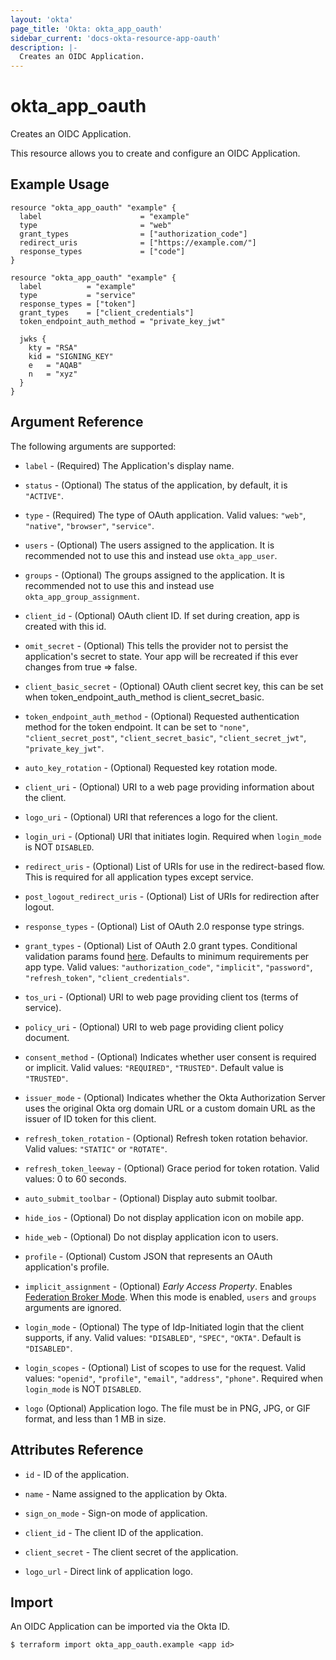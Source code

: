 ```yaml
---
layout: 'okta'
page_title: 'Okta: okta_app_oauth'
sidebar_current: 'docs-okta-resource-app-oauth'
description: |-
  Creates an OIDC Application.
---
```


# okta_app_oauth

Creates an OIDC Application.

This resource allows you to create and configure an OIDC Application.

## Example Usage

```hcl
resource "okta_app_oauth" "example" {
  label                      = "example"
  type                       = "web"
  grant_types                = ["authorization_code"]
  redirect_uris              = ["https://example.com/"]
  response_types             = ["code"]
}
```

```hcl
resource "okta_app_oauth" "example" {
  label          = "example"
  type           = "service"
  response_types = ["token"]
  grant_types    = ["client_credentials"]
  token_endpoint_auth_method = "private_key_jwt"

  jwks {
    kty = "RSA"
    kid = "SIGNING_KEY"
    e   = "AQAB"
    n   = "xyz"
  }
}
```

## Argument Reference

The following arguments are supported:

- `label` - (Required) The Application's display name.

- `status` - (Optional) The status of the application, by default, it is `"ACTIVE"`.

- `type` - (Required) The type of OAuth application. Valid values: `"web"`, `"native"`, `"browser"`, `"service"`.

- `users` - (Optional) The users assigned to the application. It is recommended not to use this and instead use `okta_app_user`.

- `groups` - (Optional) The groups assigned to the application. It is recommended not to use this and instead use `okta_app_group_assignment`.

- `client_id` - (Optional) OAuth client ID. If set during creation, app is created with this id.

- `omit_secret` - (Optional) This tells the provider not to persist the application's secret to state. Your app will be recreated if this ever changes from true => false.

- `client_basic_secret` - (Optional) OAuth client secret key, this can be set when token_endpoint_auth_method is client_secret_basic.

- `token_endpoint_auth_method` - (Optional) Requested authentication method for the token endpoint. It can be set to `"none"`, `"client_secret_post"`, `"client_secret_basic"`, `"client_secret_jwt"`, `"private_key_jwt"`.

- `auto_key_rotation` - (Optional) Requested key rotation mode.

- `client_uri` - (Optional) URI to a web page providing information about the client.

- `logo_uri` - (Optional) URI that references a logo for the client.

- `login_uri` - (Optional) URI that initiates login. Required when `login_mode` is NOT `DISABLED`.

- `redirect_uris` - (Optional) List of URIs for use in the redirect-based flow. This is required for all application types except service.

- `post_logout_redirect_uris` - (Optional) List of URIs for redirection after logout.

- `response_types` - (Optional) List of OAuth 2.0 response type strings.

- `grant_types` - (Optional) List of OAuth 2.0 grant types. Conditional validation params found [here](https://developer.okta.com/docs/api/resources/apps#credentials-settings-details). 
  Defaults to minimum requirements per app type. Valid values: `"authorization_code"`, `"implicit"`, `"password"`, `"refresh_token"`, `"client_credentials"`. 

- `tos_uri` - (Optional) URI to web page providing client tos (terms of service).

- `policy_uri` - (Optional) URI to web page providing client policy document.

- `consent_method` - (Optional) Indicates whether user consent is required or implicit. Valid values: `"REQUIRED"`, `"TRUSTED"`. Default value is `"TRUSTED"`.

- `issuer_mode` - (Optional) Indicates whether the Okta Authorization Server uses the original Okta org domain URL or a custom domain URL as the issuer of ID token for this client.

- `refresh_token_rotation` - (Optional) Refresh token rotation behavior. Valid values: `"STATIC"` or `"ROTATE"`.

- `refresh_token_leeway` - (Optional) Grace period for token rotation. Valid values: 0 to 60 seconds.

- `auto_submit_toolbar` - (Optional) Display auto submit toolbar.

- `hide_ios` - (Optional) Do not display application icon on mobile app.

- `hide_web` - (Optional) Do not display application icon to users.

- `profile` - (Optional) Custom JSON that represents an OAuth application's profile.

- `implicit_assignment` - (Optional) *Early Access Property*. Enables [Federation Broker Mode]( https://help.okta.com/en/prod/Content/Topics/Apps/apps-fbm-enable.htm). When this mode is enabled, `users` and `groups` arguments are ignored.

- `login_mode` - (Optional) The type of Idp-Initiated login that the client supports, if any. Valid values: `"DISABLED"`, `"SPEC"`, `"OKTA"`. Default is `"DISABLED"`.

- `login_scopes` - (Optional) List of scopes to use for the request. Valid values: `"openid"`, `"profile"`, `"email"`, `"address"`, `"phone"`. Required when `login_mode` is NOT `DISABLED`.

- `logo` (Optional) Application logo. The file must be in PNG, JPG, or GIF format, and less than 1 MB in size.

## Attributes Reference

- `id` - ID of the application.

- `name` - Name assigned to the application by Okta.

- `sign_on_mode` - Sign-on mode of application.

- `client_id` - The client ID of the application.

- `client_secret` - The client secret of the application.

- `logo_url` - Direct link of application logo.

## Import

An OIDC Application can be imported via the Okta ID.

```
$ terraform import okta_app_oauth.example <app id>
```
